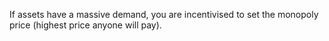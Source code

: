 If assets have a massive demand, you are incentivised to set the monopoly price (highest price anyone will pay).
